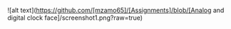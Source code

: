 ![alt text](https://github.com/[mzamo65]/[Assignments]/blob/[Analog and digital clock face]/screenshot1.png?raw=true)
